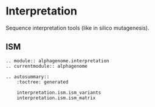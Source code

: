 # Interpretation

Sequence interpretation tools (like in silico mutagenesis).

## ISM

``` {eval-rst}
.. module:: alphagenome.interpretation
.. currentmodule:: alphagenome

.. autosummary::
    :toctree: generated

    interpretation.ism.ism_variants
    interpretation.ism.ism_matrix
```
